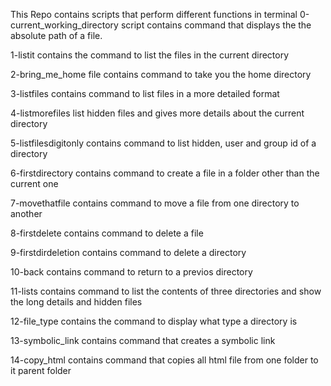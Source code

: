 This Repo contains scripts that perform different functions in terminal
0-current_working_directory script contains command that displays the the absolute path of a file. 

1-listit contains the command to list the files in the current directory

2-bring_me_home file contains command to take you the home directory

3-listfiles contains command to list files in a more detailed format

4-listmorefiles list hidden files and gives more details about the current directory

5-listfilesdigitonly contains command to list hidden, user and group id of a directory

6-firstdirectory contains command to create a file in a folder other than the current one

7-movethatfile contains command to move a file from one directory to another

8-firstdelete contains command to delete a file

9-firstdirdeletion contains command to delete a directory

10-back contains command to return to a previos directory

11-lists contains command to list the contents of three directories and show the long details and hidden files

12-file_type contains the command to display what type a directory is

13-symbolic_link contains command that creates a symbolic link

14-copy_html contains command that copies all html file from one folder to it parent folder
